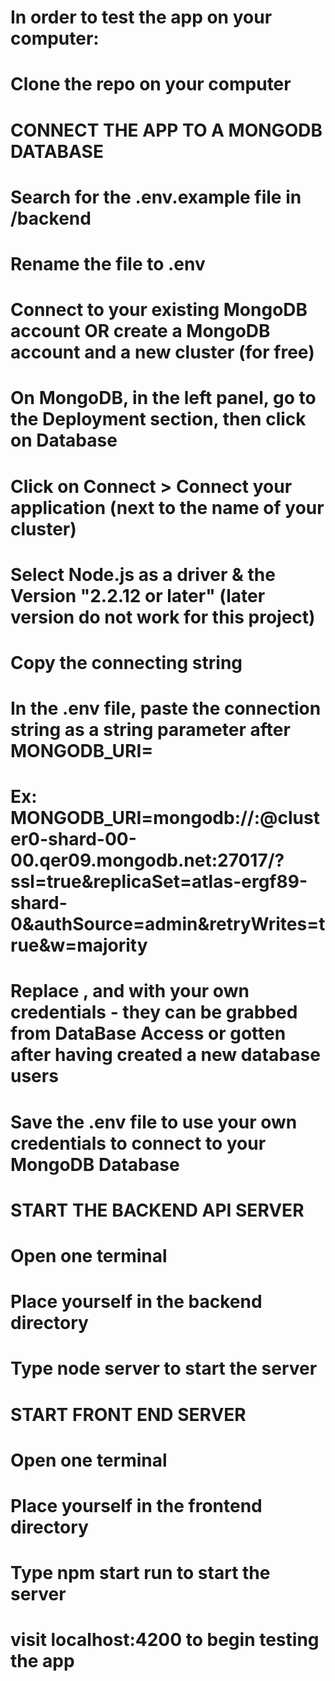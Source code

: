# In order to test the app on your computer:
# Clone the repo on your computer


# CONNECT THE APP TO A MONGODB DATABASE
# Search for the .env.example file in /backend
# Rename the file to .env
# Connect to your existing MongoDB account OR create a MongoDB account and a new cluster (for free)
# On MongoDB, in the left panel, go to the Deployment section, then click on Database
# Click on Connect > Connect your application (next to the name of your cluster)
# Select Node.js as a driver & the Version "2.2.12 or later" (later version do not work for this project)
# Copy the connecting string
# In the .env file, paste the connection string as a string parameter after MONGODB_URI=
# Ex: MONGODB_URI=mongodb://<username>:<password>@cluster0-shard-00-00.qer09.mongodb.net:27017/<databaseName>?ssl=true&replicaSet=atlas-ergf89-shard-0&authSource=admin&retryWrites=true&w=majority

# Replace <username>, <password> and <databaseName> with your own credentials - they can be grabbed from DataBase Access or gotten after having created a new database users

# Save the .env file to use your own credentials to connect to your MongoDB Database



# START THE BACKEND API SERVER
# Open one terminal 
# Place yourself in the backend directory
# Type node server to start the server

# START FRONT END SERVER
# Open one terminal 
# Place yourself in the frontend directory
# Type npm start run to start the server
# visit localhost:4200 to begin testing the app

